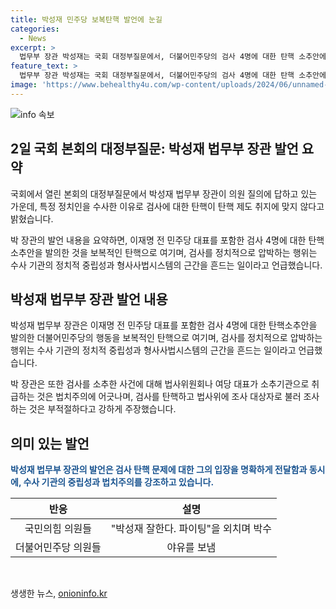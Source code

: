 ```yaml
---
title: 박성재 민주당 보복탄핵 발언에 눈길
categories:
  - News
excerpt: >
  법무부 장관 박성재는 국회 대정부질문에서, 더불어민주당의 검사 4명에 대한 탄핵 소추안에 대해 반대 입장을 피력하며, 검사들을 정치적으로 압박하는 행위는 수사 기관의 정치적 중립성을 흔드는 것이라고 주장했다. 또한, 검사의 소추활동은 법정에서 책임을 질 수 있는 것으로 생각되며, 탄핵은 적절하지 않다는 견해를 밝힌 바 있다. 이에 대한 의원들의 반응은 야유와 박수로 엇갈렸다.
feature_text: >
  법무부 장관 박성재는 국회 대정부질문에서, 더불어민주당의 검사 4명에 대한 탄핵 소추안에 대해 반대 입장을 피력하며, 검사들을 정치적으로 압박하는 행위는 수사 기관의 정치적 중립성을 흔드는 것이라고 주장했다. 또한, 검사의 소추활동은 법정에서 책임을 질 수 있는 것으로 생각되며, 탄핵은 적절하지 않다는 견해를 밝힌 바 있다. 이에 대한 의원들의 반응은 야유와 박수로 엇갈렸다.
image: 'https://www.behealthy4u.com/wp-content/uploads/2024/06/unnamed-file.png'
---
```


<p><img src="https://www.behealthy4u.com/wp-content/uploads/2024/06/unnamed-file.png" alt="info 속보" /></p>

<h2 data-ke-size="size26">2일 국회 본회의 대정부질문: 박성재 법무부 장관 발언 요약</h2>

<p>국회에서 열린 본회의 대정부질문에서 박성재 법무부 장관이 의원 질의에 답하고 있는 가운데, 특정 정치인을 수사한 이유로 검사에 대한 탄핵이 탄핵 제도 취지에 맞지 않다고 밝혔습니다.</p>

<p data-ke-size="size16">박 장관의 발언 내용을 요약하면, 이재명 전 민주당 대표를 포함한 검사 4명에 대한 탄핵소추안을 발의한 것을 보복적인 탄핵으로 여기며, 검사를 정치적으로 압박하는 행위는 수사 기관의 정치적 중립성과 형사사법시스템의 근간을 흔드는 일이라고 언급했습니다.</p>

<h2 data-ke-size="size26">박성재 법무부 장관 발언 내용</h2>

<p>박성재 법무부 장관은 이재명 전 민주당 대표를 포함한 검사 4명에 대한 탄핵소추안을 발의한 더불어민주당의 행동을 보복적인 탄핵으로 여기며, 검사를 정치적으로 압박하는 행위는 수사 기관의 정치적 중립성과 형사사법시스템의 근간을 흔드는 일이라고 언급했습니다.</p>

<p data-ke-size="size16">박 장관은 또한 검사를 소추한 사건에 대해 법사위원회나 여당 대표가 소추기관으로 취급하는 것은 법치주의에 어긋나며, 검사를 탄핵하고 법사위에 조사 대상자로 불러 조사하는 것은 부적절하다고 강하게 주장했습니다.</p>

<h2 data-ke-size="size26">의미 있는 발언</h2>

<p><b><span style="color: #1a5490;">박성재 법무부 장관의 발언은 검사 탄핵 문제에 대한 그의 입장을 명확하게 전달함과 동시에, 수사 기관의 중립성과 법치주의를 강조하고 있습니다.</span></b></p>

<table>
    <thead>
        <tr>
            <th style="text-align: center;">반응</th>
            <th style="text-align: center;">설명</th>
        </tr>
    </thead>
    <tbody>
        <tr>
            <td style="text-align: center;">국민의힘 의원들</td>
            <td style="text-align: center;">"박성재 잘한다. 파이팅"을 외치며 박수</td>
        </tr>
        <tr>
            <td style="text-align: center;">더불어민주당 의원들</td>
            <td style="text-align: center;">야유를 보냄</td>
        </tr>
    </tbody>
</table>

<p data-ke-size="size16">&nbsp;</p>
생생한 뉴스, <a href="https://onioninfo.kr" rel="dofollow">onioninfo.kr</a>


